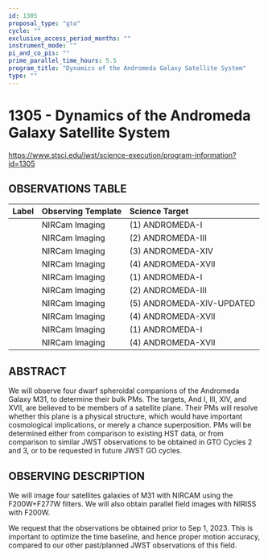 ```yaml
---
id: 1305
proposal_type: "gto"
cycle: ""
exclusive_access_period_months: ""
instrument_mode: ""
pi_and_co_pis: ""
prime_parallel_time_hours: 5.5
program_title: "Dynamics of the Andromeda Galaxy Satellite System"
type: ""
---
```

# 1305 - Dynamics of the Andromeda Galaxy Satellite System
https://www.stsci.edu/jwst/science-execution/program-information?id=1305
## OBSERVATIONS TABLE
| Label | Observing Template | Science Target |
| :---- | :----------------- | :------------- |
|       | NIRCam Imaging     | (1) ANDROMEDA-I |
|       | NIRCam Imaging     | (2) ANDROMEDA-III |
|       | NIRCam Imaging     | (3) ANDROMEDA-XIV |
|       | NIRCam Imaging     | (4) ANDROMEDA-XVII |
|       | NIRCam Imaging     | (1) ANDROMEDA-I |
|       | NIRCam Imaging     | (2) ANDROMEDA-III |
|       | NIRCam Imaging     | (5) ANDROMEDA-XIV-UPDATED |
|       | NIRCam Imaging     | (4) ANDROMEDA-XVII |
|       | NIRCam Imaging     | (1) ANDROMEDA-I |
|       | NIRCam Imaging     | (4) ANDROMEDA-XVII |

## ABSTRACT

We will observe four dwarf spheroidal companions of the Andromeda Galaxy M31, to determine their bulk PMs. The targets, And I, III, XIV, and XVII, are believed to be members of a satellite plane. Their PMs will resolve whether this plane is a physical structure, which would have important cosmological implications, or merely a chance superposition. PMs will be determined either from comparison to existing HST data, or from comparison to similar JWST observations to be obtained in GTO Cycles 2 and 3, or to be requested in future JWST GO cycles.

## OBSERVING DESCRIPTION

We will image four satellites galaxies of M31 with NIRCAM using the F200W+F277W filters. We will also obtain parallel field images with NIRISS with F200W.

We request that the observations be obtained prior to Sep 1, 2023. This is important to optimize the time baseline, and hence proper motion accuracy, compared to our other past/planned JWST observations of this field.